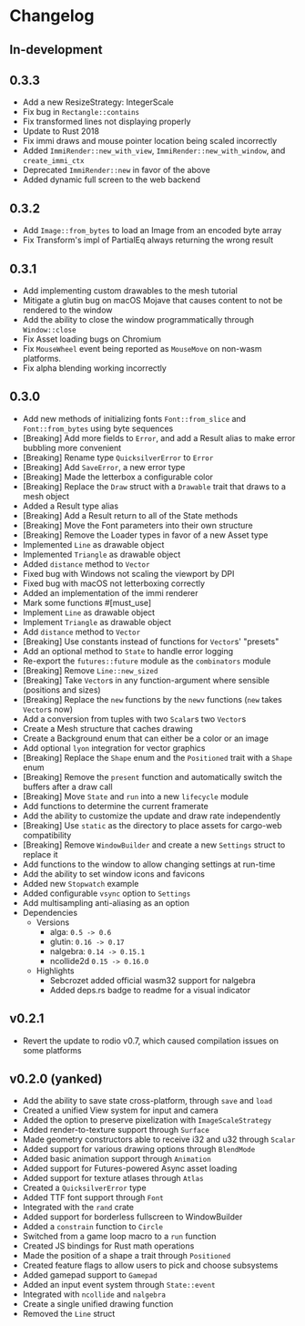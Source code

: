 # Changelog

## In-development

## 0.3.3

- Add a new ResizeStrategy: IntegerScale
- Fix bug in `Rectangle::contains`
- Fix transformed lines not displaying properly
- Update to Rust 2018
- Fix immi draws and mouse pointer location being scaled incorrectly
- Added `ImmiRender::new_with_view`, `ImmiRender::new_with_window`, and `create_immi_ctx`
- Deprecated `ImmiRender::new` in favor of the above
- Added dynamic full screen to the web backend

## 0.3.2

- Add `Image::from_bytes` to load an Image from an encoded byte array
- Fix Transform's impl of PartialEq always returning the wrong result

## 0.3.1

- Add implementing custom drawables to the mesh tutorial
- Mitigate a glutin bug on macOS Mojave that causes content to not be rendered to the window
- Add the ability to close the window programmatically through `Window::close`
- Fix Asset loading bugs on Chromium
- Fix `MouseWheel` event being reported as `MouseMove` on non-wasm platforms.
- Fix alpha blending working incorrectly

## 0.3.0
- Add new methods of initializing fonts `Font::from_slice` and `Font::from_bytes` using byte sequences
- [Breaking] Add more fields to `Error`, and add a Result alias to make error bubbling more convenient
- [Breaking] Rename type `QuicksilverError` to `Error`
- [Breaking] Add `SaveError`, a new error type
- [Breaking] Made the letterbox a configurable color
- [Breaking] Replace the `Draw` struct with a `Drawable` trait that draws to a mesh object
- Added a Result type alias
- [Breaking] Add a Result return to all of the State methods
- [Breaking] Move the Font parameters into their own structure
- [Breaking] Remove the Loader types in favor of a new Asset type
- Implemented `Line` as drawable object
- Implemented `Triangle` as drawable object
- Added `distance` method to `Vector`
- Fixed bug with Windows not scaling the viewport by DPI
- Fixed bug with macOS not letterboxing correctly
- Added an implementation of the immi renderer
- Mark some functions #[must_use]
- Implement `Line` as drawable object
- Implement `Triangle` as drawable object
- Add `distance` method to `Vector`
- [Breaking] Use constants instead of functions for `Vector`s' "presets"
- Add an optional method to `State` to handle error logging
- Re-export the `futures::future` module as the `combinators` module
- [Breaking] Remove `Line::new_sized`
- [Breaking] Take `Vector`s in any function-argument where sensible (positions and sizes)
- [Breaking] Replace the `new` functions by the `newv` functions (`new` takes `Vector`s now)
- Add a conversion from tuples with two `Scalar`s two `Vector`s
- Create a Mesh structure that caches drawing
- Create a Background enum that can either be a color or an image
- Add optional `lyon` integration for vector graphics
- [Breaking] Replace the `Shape` enum and the `Positioned` trait with a `Shape` enum
- [Breaking] Remove the `present` function and automatically switch the buffers after a draw call
- [Breaking] Move `State` and `run` into a new `lifecycle` module
- Add functions to determine the current framerate
- Add the ability to customize the update and draw rate independently
- [Breaking] Use `static` as the directory to place assets for cargo-web compatibility
- [Breaking] Remove `WindowBuilder` and create a new `Settings` struct to replace it
- Add functions to the window to allow changing settings at run-time
- Add the ability to set window icons and favicons
- Added new `Stopwatch` example
- Added configurable `vsync` option to `Settings`
- Add multisampling anti-aliasing as an option
- Dependencies
    - Versions
        - alga: ``0.5 -> 0.6``
        - glutin: ``0.16 -> 0.17``
        - nalgebra: ``0.14 -> 0.15.1``
        - ncollide2d ``0.15 -> 0.16.0``
    - Highlights
        - Sebcrozet added official wasm32 support for nalgebra
        - Added deps.rs badge to readme for a visual indicator

## v0.2.1

- Revert the update to rodio v0.7, which caused compilation issues on some platforms

## v0.2.0 (yanked)

- Add the ability to save state cross-platform, through `save` and `load`
- Created a unified View system for input and camera
- Added the option to preserve pixelization with `ImageScaleStrategy`
- Added render-to-texture support through `Surface`
- Made geometry constructors able to receive i32 and u32 through `Scalar`
- Added support for various drawing options through `BlendMode`
- Added basic animation support through `Animation`
- Added support for Futures-powered Async asset loading
- Added support for texture atlases through `Atlas`
- Created a `QuicksilverError` type
- Added TTF font support through `Font`
- Integrated with the `rand` crate
- Added support for borderless fullscreen to WindowBuilder
- Added a `constrain` function to `Circle`
- Switched from a game loop macro to a `run` function
- Created JS bindings for Rust math operations
- Made the position of a shape a trait through `Positioned`
- Created feature flags to allow users to pick and choose subsystems
- Added gamepad support to `Gamepad`
- Added an input event system through `State::event`
- Integrated with `ncollide` and `nalgebra`
- Create a single unified drawing function
- Removed the `Line` struct
